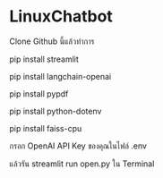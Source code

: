 # LinuxChatbot
Clone Github นี้แล้วทำการ

pip install streamlit

pip install langchain-openai

pip install pypdf

pip install python-dotenv

pip install faiss-cpu


กรอก OpenAI API Key ของคุณในไฟล์ .env 

แล้วรัน streamlit run open.py ใน Terminal
